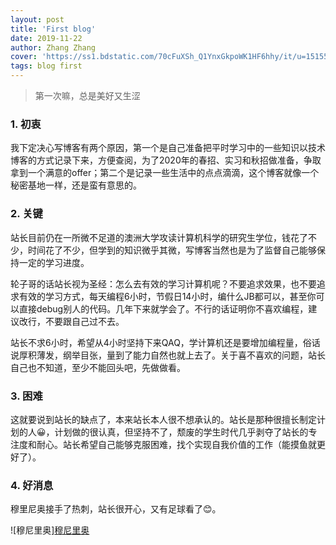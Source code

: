 ```yaml
---
layout: post
title: 'First blog'
date: 2019-11-22
author: Zhang Zhang
cover: 'https://ss1.bdstatic.com/70cFuXSh_Q1YnxGkpoWK1HF6hhy/it/u=1515522754,776739523&fm=26&gp=0.jpg'
tags: blog first
---
```


> 第一次嘛，总是美好又生涩

### 1. 初衷

  我下定决心写博客有两个原因，第一个是自己准备把平时学习中的一些知识以技术博客的方式记录下来，方便查阅，为了2020年的春招、实习和秋招做准备，争取拿到一个满意的offer；第二个是记录一些生活中的点点滴滴，这个博客就像一个秘密基地一样，还是蛮有意思的。  
  

### 2. 关键

  站长目前仍在一所微不足道的澳洲大学攻读计算机科学的研究生学位，钱花了不少，时间花了不少，但学到的知识微乎其微，写博客当然也是为了监督自己能够保持一定的学习进度。  
  
  轮子哥的话站长视为圣经：怎么去有效的学习计算机呢？不要追求效果，也不要追求有效的学习方式，每天编程6小时，节假日14小时，编什么JB都可以，甚至你可以直接debug别人的代码。几年下来就学会了。不行的话证明你不喜欢编程，建议改行，不要跟自己过不去。  
  
  站长不求6小时，希望从4小时坚持下来QAQ，学计算机还是要增加编程量，俗话说厚积薄发，纲举目张，量到了能力自然也就上去了。关于喜不喜欢的问题，站长自己也不知道，至少不能回头吧，先做做看。

### 3. 困难

  这就要说到站长的缺点了，本来站长本人很不想承认的。站长是那种很擅长制定计划的人😀，计划做的很认真，但坚持不了，颓废的学生时代几乎剥夺了站长的专注度和耐心。站长希望自己能够克服困难，找个实现自我价值的工作（能摸鱼就更好了）。

### 4. 好消息

  穆里尼奥接手了热刺，站长很开心，又有足球看了😊。
  
  ![穆尼里奥][穆尼里奥](https://timgsa.baidu.com/timg?image&quality=80&size=b9999_10000&sec=1574451024022&di=2b46f0d3f277f8acacea710c4ec1ff39&imgtype=0&src=http%3A%2F%2Fimg4.cache.netease.com%2Fsports%2F2010%2F11%2F29%2F201011290249198cdb2.jpg)




